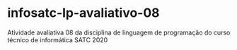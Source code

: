 # infosatc-lp-avaliativo-08
Atividade avaliativa 08 da disciplina de linguagem de programação do curso técnico de informática SATC 2020

